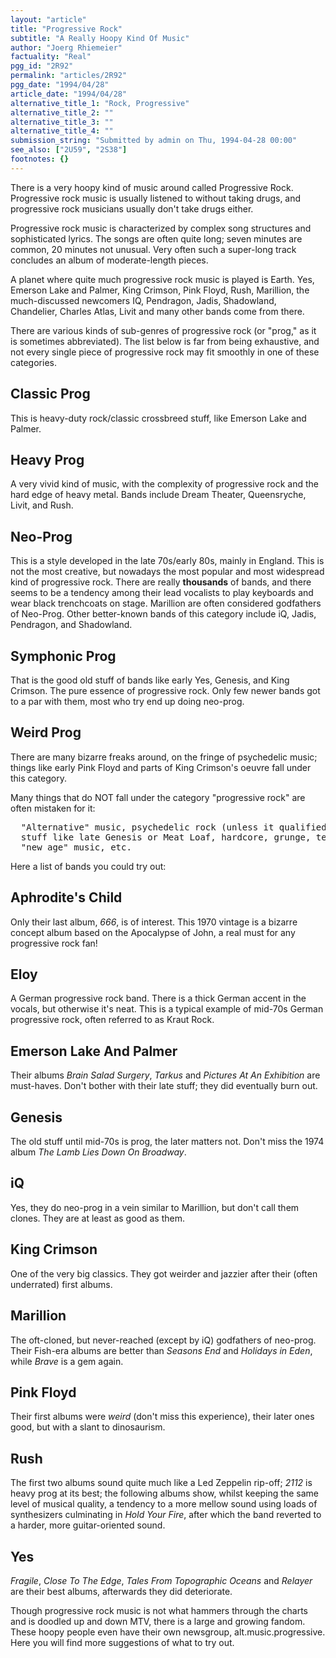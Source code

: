 ```yaml
---
layout: "article"
title: "Progressive Rock"
subtitle: "A Really Hoopy Kind Of Music"
author: "Joerg Rhiemeier"
factuality: "Real"
pgg_id: "2R92"
permalink: "articles/2R92"
pgg_date: "1994/04/28"
article_date: "1994/04/28"
alternative_title_1: "Rock, Progressive"
alternative_title_2: ""
alternative_title_3: ""
alternative_title_4: ""
submission_string: "Submitted by admin on Thu, 1994-04-28 00:00"
see_also: ["2U59", "2S38"]
footnotes: {}
---
```

<div>
<p>There is a very hoopy kind of music around called Progressive Rock. Progressive rock music is usually listened to without taking drugs, and progressive rock musicians usually don't take drugs either.</p>
<p>Progressive rock music is characterized by complex song structures and sophisticated lyrics. The songs are often quite long; seven minutes are common, 20 minutes not unusual. Very often such a super-long track concludes an album of moderate-length pieces.</p>
<p>A planet where quite much progressive rock music is played is Earth. Yes, Emerson Lake and Palmer, King Crimson, Pink Floyd, Rush, Marillion, the much-discussed newcomers IQ, Pendragon, Jadis, Shadowland, Chandelier, Charles Atlas, Livit and many other bands come from there.</p>
<p>There are various kinds of sub-genres of progressive rock (or "prog," as it is sometimes abbreviated). The list below is far from being exhaustive, and not every single piece of progressive rock may fit smoothly in one of these categories.</p>
<h2>Classic Prog</h2>
<p>This is heavy-duty rock/classic crossbreed stuff, like Emerson Lake and Palmer.</p>
<h2>Heavy Prog</h2>
<p>A very vivid kind of music, with the complexity of progressive rock and the hard edge of heavy metal. Bands include Dream Theater, Queensryche, Livit, and Rush.</p>
<h2>Neo-Prog</h2>
<p>This is a style developed in the late 70s/early 80s, mainly in England. This is not the most creative, but nowadays the most popular and most widespread kind of progressive rock. There are really <strong>thousands</strong> of bands, and there seems to be a tendency among their lead vocalists to play keyboards and wear black trenchcoats on stage. Marillion are often considered godfathers of Neo-Prog. Other better-known bands of this category include iQ, Jadis, Pendragon, and Shadowland.</p>
<h2>Symphonic Prog</h2>
<p>That is the good old stuff of bands like early Yes, Genesis, and King Crimson. The pure essence of progressive rock. Only few newer bands got to a par with them, most who try end up doing neo-prog.</p>
<h2>Weird Prog</h2>
<p>There are many bizarre freaks around, on the fringe of psychedelic music; things like early Pink Floyd and parts of King Crimson's oeuvre fall under this category.</p>
<p>Many things that do NOT fall under the category "progressive rock" are often mistaken for it:</p>
<pre>
  "Alternative" music, psychedelic rock (unless it qualified as Weird Prog),
  stuff like late Genesis or Meat Loaf, hardcore, grunge, techno, trance,
  "new age" music, etc.
</pre>
<p>Here a list of bands you could try out:</p>
<h2>Aphrodite's Child</h2>
<p>Only their last album, <em>666</em>, is of interest. This 1970 vintage is a bizarre concept album based on the Apocalypse of John, a real must for any progressive rock fan!</p>
<h2>Eloy</h2>
<p>A German progressive rock band. There is a thick German accent in the vocals, but otherwise it's neat. This is a typical example of mid-70s German progressive rock, often referred to as Kraut Rock.</p>
<h2>Emerson Lake And Palmer</h2>
<p>Their albums <em>Brain Salad Surgery</em>, <em>Tarkus</em> and <em>Pictures At An Exhibition</em> are must-haves. Don't bother with their late stuff; they did eventually burn out.</p>
<h2>Genesis</h2>
<p>The old stuff until mid-70s is prog, the later matters not. Don't miss the 1974 album <em>The Lamb Lies Down On Broadway</em>.</p>
<h2>iQ</h2>
<p>Yes, they do neo-prog in a vein similar to Marillion, but don't call them clones. They are at least as good as them.</p>
<h2>King Crimson</h2>
<p>One of the very big classics. They got weirder and jazzier after their (often underrated) first albums.</p>
<h2>Marillion</h2>
<p>The oft-cloned, but never-reached (except by iQ) godfathers of neo-prog. Their Fish-era albums are better than <em>Seasons End</em> and <em>Holidays in Eden</em>, while <em>Brave</em> is a gem again.</p>
<h2>Pink Floyd</h2>
<p>Their first albums were <em>weird</em> (don't miss this experience), their later ones good, but with a slant to dinosaurism.</p>
<h2>Rush</h2>
<p>The first two albums sound quite much like a Led Zeppelin rip-off; <em>2112</em> is heavy prog at its best; the following albums show, whilst keeping the same level of musical quality, a tendency to a more mellow sound using loads of synthesizers culminating in <em>Hold Your Fire</em>, after which the band reverted to a harder, more guitar-oriented sound.</p>
<h2>Yes</h2>
<p><em>Fragile</em>, <em>Close To The Edge</em>, <em>Tales From Topographic Oceans</em> and <em>Relayer</em> are their best albums, afterwards they did deteriorate.</p>
<p>Though progressive rock music is not what hammers through the charts and is doodled up and down MTV, there is a large and growing fandom. These hoopy people even have their own newsgroup, alt.music.progressive. Here you will find more suggestions of what to try out.</p>
</div>
